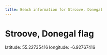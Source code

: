 ```yaml
---
title: Beach information for Stroove, Donegal
---
```

# Stroove, Donegal <span class="material-icons blue-flag">flag</span>

<div class="location-info">latitude: 55.22735416 longitude: -6.92767416</div>
<div></div>